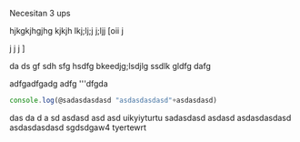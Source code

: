 Necesitan 3 ups

hjkgkjhgjhg
kjkjh
lkj;lj;j
j;ljj
[oii
j


j 
j
j
]

da
ds
gf
sdh
sfg
hsdfg bkeedjg;lsdjlg ssdlk gldfg dafg


 adfgadfgadg adfg 
'''dfgda 

```javascript
console.log(@sadasdasdasd "asdasdasdasd"+asdasdasd)
```

das
da
d
a
sd
asdasd asd asd 
uikyiyturtu
sadasdasd
asdasd
asdasdasdasd
asdasdasdasd
sgdsdgaw4
tyertewrt